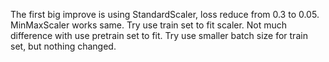 The first big improve is using StandardScaler, loss reduce from 0.3 to 0.05. MinMaxScaler works same.
Try use train set to fit scaler. Not much difference with use pretrain set to fit.
Try use smaller batch size for train set, but nothing changed.
